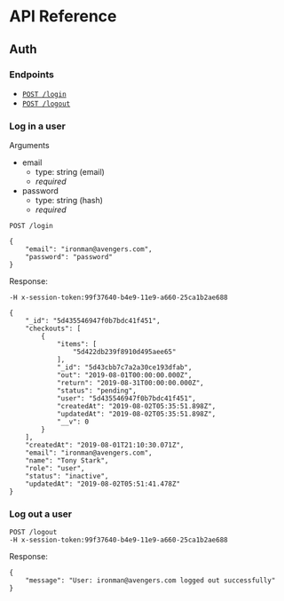 # API Reference

## Auth

### Endpoints

* [`POST /login`](#log-in-a-user)
* [`POST /logout`](#log-out-a-user)

### Log in a user

Arguments

* email
  * type: string (email)
  * *required*
* password
  * type: string (hash)
  * *required*

``` 
POST /login
```

```
{
	"email": "ironman@avengers.com",
	"password": "password"
}
```

Response:

```
-H x-session-token:99f37640-b4e9-11e9-a660-25ca1b2ae688
```

```
{
    "_id": "5d435546947f0b7bdc41f451",
    "checkouts": [
        {
            "items": [
                "5d422db239f8910d495aee65"
            ],
            "_id": "5d43cbb7c7a2a30ce193dfab",
            "out": "2019-08-01T00:00:00.000Z",
            "return": "2019-08-31T00:00:00.000Z",
            "status": "pending",
            "user": "5d435546947f0b7bdc41f451",
            "createdAt": "2019-08-02T05:35:51.898Z",
            "updatedAt": "2019-08-02T05:35:51.898Z",
            "__v": 0
        }
    ],
    "createdAt": "2019-08-01T21:10:30.071Z",
    "email": "ironman@avengers.com",
    "name": "Tony Stark",
    "role": "user",
    "status": "inactive",
    "updatedAt": "2019-08-02T05:51:41.478Z"
}
```

### Log out a user
  
```
POST /logout
-H x-session-token:99f37640-b4e9-11e9-a660-25ca1b2ae688
```

Response:

```
{
    "message": "User: ironman@avengers.com logged out successfully"
}
```
